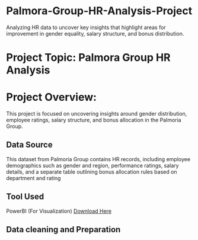 # Palmora-Group-HR-Analysis-Project
Analyzing HR data to uncover key insights that highlight areas for improvement in gender equality, salary structure, and bonus distribution.

# Project Topic: Palmora Group HR Analysis

# Project Overview:
This project is focused on uncovering insights around gender distribution, employee ratings, salary structure, and bonus allocation in the Palmoria Group.

## Data Source
This dataset from Palmoria Group contains HR records, including employee demographics such as gender and region, performance ratings, salary details, and a separate table outlining bonus allocation rules based on department and rating

## Tool Used
PowerBI (For Visualization) [Download Here](https://www.microsoft.com/en-us/download/details.aspx?id=58494)

## Data cleaning and Preparation












